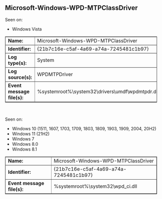 ## Microsoft-Windows-WPD-MTPClassDriver

Seen on:
* Windows Vista

<table border="1" class="docutils">
  <tbody>
    <tr>
      <td><b>Name:</b></td>
      <td>Microsoft-Windows-WPD-MTPClassDriver</td>
    </tr>
    <tr>
      <td><b>Identifier:</b></td>
      <td>{21b7c16e-c5af-4a69-a74a-7245481c1b97}</td>
    </tr>
    <tr>
      <td><b>Log type(s):</b></td>
      <td>System</td>
    </tr>
    <tr>
      <td><b>Log source(s):</b></td>
      <td>WPDMTPDriver</td>
    </tr>
    <tr>
      <td><b>Event message file(s):</b></td>
      <td>%systemroot%\system32\drivers\umdf\wpdmtpdr.dll</td>
    </tr>
  </tbody>
</table>

&nbsp;

Seen on:
* Windows 10 (1511, 1607, 1703, 1709, 1803, 1809, 1903, 1909, 2004, 20H2)
* Windows 11 (21H2)
* Windows 7
* Windows 8.0
* Windows 8.1

<table border="1" class="docutils">
  <tbody>
    <tr>
      <td><b>Name:</b></td>
      <td>Microsoft-Windows-WPD-MTPClassDriver</td>
    </tr>
    <tr>
      <td><b>Identifier:</b></td>
      <td>{21b7c16e-c5af-4a69-a74a-7245481c1b97}</td>
    </tr>
    <tr>
      <td><b>Event message file(s):</b></td>
      <td>%systemroot%\system32\wpd_ci.dll</td>
    </tr>
  </tbody>
</table>

&nbsp;

